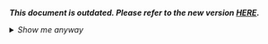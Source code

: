 _**This document is outdated. Please refer to the new version [HERE](https://github.com/oneworldmarket/idibu-api/blob/master/webservices/advert-management/advert-management-webservice.md).**_

<details>
 <summary><i>Show me anyway</i></summary>

<p>Method returns detailed advert posting logs information for given post id. The information is not unified and is unique per job board. Post Id can be obtained via <a href="https://github.com/oneworldmarket/idibu-api/blob/master/webservices/advert-management/get-individual-ad-details.md" target="_blank">ad details ws</a>.</p>
<h2>
	Request</h2>
<pre>
<code>
/ws/rest/v1/posting-logs/[Post ID]?hash=(your hash)
</code></pre>
<h2>
	Examples Responses</h2>
<pre>
<b>Reed (Board ID: 10)</b>:

&lt;?xml version=&quot;1.0&quot; encoding=&quot;UTF-8&quot;?&gt;
&lt;idibu generator=&quot;idibu&quot; version=&quot;1.0&quot;&gt;
  &lt;response&gt;
    &lt;log&gt;
      &lt;id&gt;2932262&lt;/id&gt;
      &lt;portal&gt;10&lt;/portal&gt;
      &lt;type&gt;success&lt;/type&gt;
      &lt;created&gt;2015-07-24 12:02:08&lt;/created&gt;
      &lt;job&gt;
        &lt;id&gt;260356&lt;/id&gt;
        &lt;title&gt;Service Engineer&lt;/title&gt;
        &lt;reference&gt;SP1507-46/3&lt;/reference&gt;
      &lt;/job&gt;
      &lt;request&gt;&lt;![CDATA[txtService=ONEWORLD&amp;txtUserName=loginname&amp;txtPassword=password&amp;txtEmail=apply.a31kd1qujq@aptrack.co.uk&amp;txtRef=SP1507-46%2F3&amp;txtExpiry=42&amp;txtDuration=n%2Fa&amp;txtJobTitle=Service+Engineer&amp;optForGrad=&amp;txtSalMin=30000&amp;txtSalMax=35000&amp;cboSalaryType=5&amp;memDescription=Join+a+worldwide+market+leading+manufacturer+of+packaging+machinery+solutions+supplying+the+food+industry.+Due+to+growth+they+need+to+strengthen+their+service+team+covering+the+UK+and+want+to+recruit+experienced+qualified+%26+commercially+aware+service+engineers.%0D%0A%0D%0A+BASIC%3A+up+to+%C2%A335%2C000%0D%0A%0D%0A+ADDITIONAL+BENEFITS%3A+%2B+Overtime+%26+Bonuses+to+earn+up+to+%C2%A310%2C000+on+top+of+base+%2B+Choice+of+car+%2B+5%25+Pension%0D%0A%0D%0A+LOCATION%3A+Covering+the+UK+%26+home+based+so+living+anywhere+between+the+M62+%26+M4+corridors%0D%0A%0D%0A+COMMUTABLE+LOCATIONS%3A+Birmingham%2C+Manchester%2C+Leeds%2C+Bristol%0D%0A%0D%0A+COMPANY+PROFILE%3A%0D%0A%0D%0A+A+worldwide+market+leading+manufacturer+of+packaging+machinery+solutions+supplying+the+food+industry%0D%0A%0D%0A+JOB+SPECIFICATION%3A+Service+Engineer%0D%0A%0D%0A+Classic+service+engineer+role+handling+repairs%2C+refurbishment+%26+installations+with+a+blue+chip+established+client+base.+You+will+be+expected+to+work+overtime+when+required+and+weekends+on+a+rota+basis.%0D%0A%0D%0A+REQUIREMENTS%3A+Service+Engineer%0D%0A%0D%0A+%2A+You+MUST+be+an+experienced+and+proven+field+Service+Engineer%0D%0A%2A+Ideally+with+packaging+or+process+machinery+experience+within+the+food+market%0D%0A%2A+You+WILL+be+a+qualified+electrical+%26%2For+electronic+engineer+%28ideally+to+HNC+level%29%0D%0A%2A+You+will+be+commercially+aware%2C+prepared+to+put+the+hours+in+and+stay+away+from+home+when+required%0D%0A%2A+The+company+will+consider+those+who+have+specific+experience+of+packaging+machinery+as+a+maintenance+engineer+for+a+food+company+who+want+to+move+into+a+field+service+engineer+role%0D%0A%0D%0A+INTERESTED%3F+Please+email+our+retained+consultant+Stuart+Platt+quoting+Service+Engineer+UK+and+reference+SP1507-46+to+Wallace+Hind+Selection.+The+Old+Vicarage.+Duston.+Northants.+NN5+6JB.+Tel%3A+01604+758857+Please+note+that+the+postcodes+used+for+this+vacancy+are+for+searching+purposes+only%2C+they+may+not+refer+exactly+to+where+the+role+is+based.%0D%0A%0D%0A+%C2%A0&amp;cboType=1&amp;txtTown=BS1%206QF&amp;cboCurrency=1&amp;cboCounty=266&amp;chkSalNegotiableHide=&amp;chkHdnSalaryDescription=&amp;cboSector=202&amp;cboWorkingHours=1&amp;txtExternalApplicationURL=&amp;cboListingType=2&amp;oldlistingdebug=2]]&gt;&lt;/request&gt;
      &lt;response&gt;&lt;![CDATA[


SUCCESS

JobID=1234567

]]&gt;&lt;/response&gt;
    &lt;/log&gt;
  &lt;/response&gt;
  &lt;status&gt;success&lt;/status&gt;
&lt;/idibu&gt;

<b>Total Jobs (Board ID: 15)</b>:

&lt;?xml version=&quot;1.0&quot; encoding=&quot;UTF-8&quot;?&gt;
&lt;idibu generator=&quot;idibu&quot; version=&quot;1.0&quot;&gt;
  &lt;response&gt;
    &lt;log&gt;
      &lt;id&gt;2932261&lt;/id&gt;
      &lt;portal&gt;15&lt;/portal&gt;
      &lt;type&gt;success,warn&lt;/type&gt;
      &lt;created&gt;2015-07-24 12:02:06&lt;/created&gt;
      &lt;job&gt;
        &lt;id&gt;260356&lt;/id&gt;
        &lt;title&gt;Service Engineer&lt;/title&gt;
        &lt;reference&gt;SP1507-46/3&lt;/reference&gt;
      &lt;/job&gt;
      &lt;request&gt;&lt;![CDATA[xmlData=%3CFILE%3E%0D%0A%3CADVERT%3E%0D%0A%3CROOT+LOADTYPE%3D%22A%22%3E%0D%0A%3CJOB+FEEDID%3D%22DB00000001%22+%0D%0ALIVEDAYS%3D%2214%22+%0D%0AUNIQUEJOBNO%3D%225795SP1507-46%2F3%22+%0D%0ADESCRIPTION%3D%22%26lt%3Bp%26gt%3BJoin+a+worldwide+market+leading+manufacturer+of+packaging+machinery+solutions+supplying+the+food+industry.+Due+to+growth+they+need+to+strengthen+their+service+team+covering+the+UK+and+want+to+recruit+experienced+qualified+%26amp%3B+commercially+aware+service+engineers.%26lt%3B%2Fp%26gt%3B%0D%0A%26lt%3Bp%26gt%3BBASIC%3A+up+to+%26%23163%3B35%2C000%26lt%3B%2Fp%26gt%3B%0D%0A%26lt%3Bp%26gt%3BADDITIONAL+BENEFITS%3A+%2B+Overtime+%26amp%3B+Bonuses+to+earn+up+to+%26%23163%3B10%2C000+on+top+of+base+%2B+Choice+of+car+%2B+5%25+Pension%26lt%3B%2Fp%26gt%3B%0D%0A%26lt%3Bp%26gt%3BLOCATION%3A+Covering+the+UK+%26amp%3B+home+based+so+living+anywhere+between+the+M62+%26amp%3B+M4+corridors%26lt%3B%2Fp%26gt%3B%0D%0A%26lt%3Bp%26gt%3BCOMMUTABLE+LOCATIONS%3A+Birmingham%2C+Manchester%2C+Leeds%2C+Bristol%26lt%3B%2Fp%26gt%3B%0D%0A%26lt%3Bp%26gt%3BCOMPANY+PROFILE%3A%26lt%3B%2Fp%26gt%3B%0D%0A%26lt%3Bp%26gt%3BA+worldwide+market+leading+manufacturer+of+packaging+machinery+solutions+supplying+the+food+industry%26lt%3B%2Fp%26gt%3B%0D%0A%26lt%3Bp%26gt%3BJOB+SPECIFICATION%3A+Service+Engineer%26lt%3B%2Fp%26gt%3B%0D%0A%26lt%3Bp%26gt%3BClassic+service+engineer+role+handling+repairs%2C+refurbishment+%26amp%3B+installations+with+a+blue+chip+established+client+base.+You+will+be+expected+to+work+overtime+when+required+and+weekends+on+a+rota+basis.%26lt%3B%2Fp%26gt%3B%0D%0A%26lt%3Bp%26gt%3BREQUIREMENTS%3A+Service+Engineer%26lt%3B%2Fp%26gt%3B%0D%0A%26lt%3Bp%26gt%3B%2A+You+MUST+be+an+experienced+and+proven+field+Service+Engineer%26lt%3Bbr%26gt%3B%2A+Ideally+with+packaging+or+process+machinery+experience+within+the+food+market%26lt%3Bbr%26gt%3B%2A+You+WILL+be+a+qualified+electrical+%26amp%3B%2For+electronic+engineer+%28ideally+to+HNC+level%29%26lt%3Bbr%26gt%3B%2A+You+will+be+commercially+aware%2C+prepared+to+put+the+hours+in+and+stay+away+from+home+when+required%26lt%3Bbr%26gt%3B%2A+The+company+will+consider+those+who+have+specific+experience+of+packaging+machinery+as+a+maintenance+engineer+for+a+food+company+who+want+to+move+into+a+field+service+engineer+role%26lt%3B%2Fp%26gt%3B%0D%0A%26lt%3Bp%26gt%3BINTERESTED%3F+Please+email+our+retained+consultant+Stuart+Platt+quoting+Service+Engineer+UK+and+reference+SP1507-46+to+Wallace+Hind+Selection.+The+Old+Vicarage.+Duston.+Northants.+NN5+6JB.+Tel%3A+01604+758857+Please+note+that+the+postcodes+used+for+this+vacancy+are+for+searching+purposes+only%2C+they+may+not+refer+exactly+to+where+the+role+is+based.%26lt%3B%2Fp%26gt%3B%0D%0A%26lt%3Bp%26gt%3B%26%23160%3B%26lt%3B%2Fp%26gt%3B%22+%0D%0ATITLE%3D%22Service+Engineer%22+%0D%0AREGION%3D%22Bristol%22+%0D%0ARATEUNIT%3D%22a%22+%0D%0ASALARYMIN%3D%2230000%22+%0D%0ASALARYMAX%3D%2234999%22+%0D%0ASALARYDESC%3D%22%26%23163%3B30000+-+%26%23163%3B35000+per+annum%2C+Benefits%3A+%2B+Overtime+%26amp%3B+Bonuses+to+earn+up+to+%26%23163%3B10%2C000+on+top+of+base+%2B+Choice+of+car+%2B+5%25+Pension%22+%0D%0AINTERNALJOBREF%3D%22SP1507-46%2F3%22+%0D%0ARESPONSEURL%3D%22%22+%0D%0APOSTCODE%3D%22BS1+6QF%22+%0D%0AINDUSTRYLONGNAME%3D%22Engineering%2C+Manufacturing%2C+Utilities%22%0D%0AJOBTEMPLATENAME%3D%22%22%0D%0AEUONLY%3D%22False%22+%2F%3E%0D%0A%3CPOSTINGCOMPANY+USERNAME%3D%22username%22+PASSWORD%3D%22pass%22+%2F%3E+%0D%0A%3CCONTACT+PHONE%3D%2201604+683320%22+%0D%0A+++++++FAX%3D%22%22+%0D%0A+++++++EMAIL%3D%22apply.a31kd1qujp%aptrack.co.uk%22+%0D%0A+++++++FIRSTNAME%3D%22Stuart+Platt%22+%2F%3E%0D%0A%3CADDITIONALJOBTYPE+INDUSTRY%3D%22Engineering%2C+Manufacturing%2C+Utilities%22+GROUP%3D%22Permanent%22+%2F%3E%0D%0A%3C%2FROOT%3E%0D%0A%3C%2FADVERT%3E%0D%0A%3C%2FFILE%3E]]&gt;&lt;/request&gt;
      &lt;response&gt;&lt;![CDATA[&lt;?xml version=&quot;1.0&quot; encoding=&quot;utf-8&quot;?&gt;
&lt;FileLine&gt;
  &lt;JobsSubmitted&gt;1&lt;/JobsSubmitted&gt;
  &lt;Error /&gt;
  &lt;BulkJobLoader&gt;
    &lt;root&gt;
      &lt;Job JobID=&quot;5795SP1507-46/3&quot;&gt;
        &lt;JobDetail type=&quot;Information&quot;&gt;
          &lt;Detail&gt;Job Load Started Jul 24 2015 12:02PM&lt;/Detail&gt;
        &lt;/JobDetail&gt;
        &lt;JobDetail type=&quot;Warning&quot;&gt;
          &lt;Detail&gt;CONTACT\@FAX number not supplied.&lt;/Detail&gt;
        &lt;/JobDetail&gt;
        &lt;JobDetail type=&quot;JobId&quot;&gt;
          &lt;Detail&gt;JobID=123&lt;/Detail&gt;
        &lt;/JobDetail&gt;
        &lt;JobDetail type=&quot;LinkUrl&quot;&gt;
          &lt;Detail&gt;www.totaljobs.com/JobSearch/JobDetails.aspx?JobID=123&lt;/Detail&gt;
        &lt;/JobDetail&gt;
        &lt;JobDetail type=&quot;Information&quot;&gt;
          &lt;Detail&gt;Job Loaded Successfully&lt;/Detail&gt;
        &lt;/JobDetail&gt;
      &lt;/Job&gt;
      &lt;Job JobID=&quot;123&quot;&gt;
        &lt;JobDetail type=&quot;Information&quot;&gt;
          &lt;Detail&gt;JobType Permanent has been added for Industry : Engineering, Manufacturing, Utilities and JobID 123&lt;/Detail&gt;
        &lt;/JobDetail&gt;
      &lt;/Job&gt;
    &lt;/root&gt;
  &lt;/BulkJobLoader&gt;
  &lt;PostingSuccess&gt;True&lt;/PostingSuccess&gt;
  &lt;RequestContent&gt;&lt;![CDATA[&lt;?xml version=&quot;1.0&quot; encoding=&quot;utf-16&quot;?&gt;&lt;FILE&gt;&lt;ADVERT&gt;&lt;ROOT LOADTYPE=&quot;A&quot;&gt;&lt;JOB FEEDID=&quot;DB00000001&quot; LIVEDAYS=&quot;14&quot; UNIQUEJOBNO=&quot;5795SP1507-46/3&quot; DESCRIPTION=&quot;&amp;lt;p&amp;gt;Join a worldwide market leading manufacturer of packaging machinery solutions supplying the food industry. Due to growth they need to strengthen their service team covering the UK and want to recruit experienced qualified &amp;amp; commercially aware service engineers.&amp;lt;/p&amp;gt;&amp;#xD;&amp;#xA;&amp;lt;p&amp;gt;BASIC: up to &#163;35,000&amp;lt;/p&amp;gt;&amp;#xD;&amp;#xA;&amp;lt;p&amp;gt;ADDITIONAL BENEFITS: + Overtime &amp;amp; Bonuses to earn up to &#163;10,000 on top of base + Choice of car + 5% Pension&amp;lt;/p&amp;gt;&amp;#xD;&amp;#xA;&amp;lt;p&amp;gt;LOCATION: Covering the UK &amp;amp; home based so living anywhere between the M62 &amp;amp; M4 corridors&amp;lt;/p&amp;gt;&amp;#xD;&amp;#xA;&amp;lt;p&amp;gt;COMMUTABLE LOCATIONS: Birmingham, Manchester, Leeds, Bristol&amp;lt;/p&amp;gt;&amp;#xD;&amp;#xA;&amp;lt;p&amp;gt;COMPANY PROFILE:&amp;lt;/p&amp;gt;&amp;#xD;&amp;#xA;&amp;lt;p&amp;gt;A worldwide market leading manufacturer of packaging machinery solutions supplying the food industry&amp;lt;/p&amp;gt;&amp;#xD;&amp;#xA;&amp;lt;p&amp;gt;JOB SPECIFICATION: Service Engineer&amp;lt;/p&amp;gt;&amp;#xD;&amp;#xA;&amp;lt;p&amp;gt;Classic service engineer role handling repairs, refurbishment &amp;amp; installations with a blue chip established client base. You will be expected to work overtime when required and weekends on a rota basis.&amp;lt;/p&amp;gt;&amp;#xD;&amp;#xA;&amp;lt;p&amp;gt;REQUIREMENTS: Service Engineer&amp;lt;/p&amp;gt;&amp;#xD;&amp;#xA;&amp;lt;p&amp;gt;* You MUST be an experienced and proven field Service Engineer&amp;lt;br&amp;gt;* Ideally with packaging or process machinery experience within the food market&amp;lt;br&amp;gt;* You WILL be a qualified electrical &amp;amp;/or electronic engineer (ideally to HNC level)&amp;lt;br&amp;gt;* You will be commercially aware, prepared to put the hours in and stay away from home when required&amp;lt;br&amp;gt;* The company will consider those who have specific experience of packaging machinery as a maintenance engineer for a food company who want to move into a field service engineer role&amp;lt;/p&amp;gt;&amp;#xD;&amp;#xA;&amp;lt;p&amp;gt;INTERESTED? Please email our retained consultant Stuart Platt quoting Service Engineer UK and reference SP1507-46 to Wallace Hind Selection. The Old Vicarage. Duston. Northants. NN5 6JB. Tel: 01604 758857 Please note that the postcodes used for this vacancy are for searching purposes only, they may not refer exactly to where the role is based.&amp;lt;/p&amp;gt;&amp;#xD;&amp;#xA;&amp;lt;p&amp;gt; &amp;lt;/p&amp;gt;&quot; TITLE=&quot;Service Engineer&quot; REGION=&quot;Bristol&quot; RATEUNIT=&quot;a&quot; SALARYMIN=&quot;30000&quot; SALARYMAX=&quot;34999&quot; SALARYDESC=&quot;&#163;30000 - &#163;35000 per annum, Benefits: + Overtime &amp;amp; Bonuses to earn up to &#163;10,000 on top of base + Choice of car + 5% Pension&quot; INTERNALJOBREF=&quot;SP1507-46/3&quot; RESPONSEURL=&quot;&quot; POSTCODE=&quot;BS1 6QF&quot; INDUSTRYLONGNAME=&quot;Engineering, Manufacturing, Utilities&quot; JOBTEMPLATENAME=&quot;&quot; EUONLY=&quot;False&quot; /&gt;&lt;POSTINGCOMPANY USERNAME=&quot;&quot; PASSWORD=&quot;&quot; /&gt;&lt;CONTACT PHONE=&quot;01604 683320&quot; FAX=&quot;&quot; EMAIL=&quot;apply.a31kd1qujp@aptrack.co.uk&quot; FIRSTNAME=&quot;Stuart Platt&quot; /&gt;&lt;ADDITIONALJOBTYPE INDUSTRY=&quot;Engineering, Manufacturing, Utilities&quot; GROUP=&quot;Permanent&quot; /&gt;&lt;/ROOT&gt;&lt;/ADVERT&gt;&lt;/FILE&gt;]]]]&gt;&lt;![CDATA[&gt;&lt;/RequestContent&gt;
&lt;/FileLine&gt;]]&gt;&lt;/response&gt;
    &lt;/log&gt;
  &lt;/response&gt;
  &lt;status&gt;success&lt;/status&gt;
&lt;/idibu&gt;


</code></pre>

</details>
